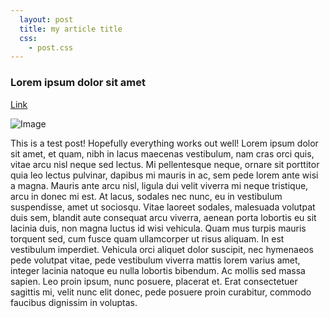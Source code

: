 ```yaml
---
  layout: post
  title: my article title
  css:
    - post.css
---
```


### Lorem ipsum dolor sit amet

[Link](http://google.com)

![Image](http://i.imgur.com/BbA9Fsl.png)

This is a test post! Hopefully everything works out well! Lorem ipsum dolor sit amet, et quam, nibh in lacus
maecenas vestibulum, nam cras orci quis, vitae arcu nisl neque sed lectus. Mi pellentesque neque, ornare sit
porttitor quia leo lectus pulvinar, dapibus mi mauris in ac, sem pede lorem ante wisi a magna. Mauris ante
arcu nisl, ligula dui velit viverra mi neque tristique, arcu in donec mi est. At lacus, sodales nec nunc, eu
in vestibulum suspendisse, amet ut sociosqu. Vitae laoreet sodales, malesuada volutpat duis sem, blandit
aute consequat arcu viverra, aenean porta lobortis eu sit lacinia duis, non magna luctus id wisi vehicula.
Quam mus turpis mauris torquent sed, cum fusce quam ullamcorper ut risus aliquam. In est vestibulum imperdiet.
Vehicula orci aliquet dolor suscipit, nec hymenaeos pede volutpat vitae, pede vestibulum viverra mattis lorem
varius amet, integer lacinia natoque eu nulla lobortis bibendum. Ac mollis sed massa sapien. Leo proin ipsum,
nunc posuere, placerat et. Erat consectetuer sagittis mi, velit nunc elit donec, pede posuere proin curabitur,
commodo faucibus dignissim in voluptas.
